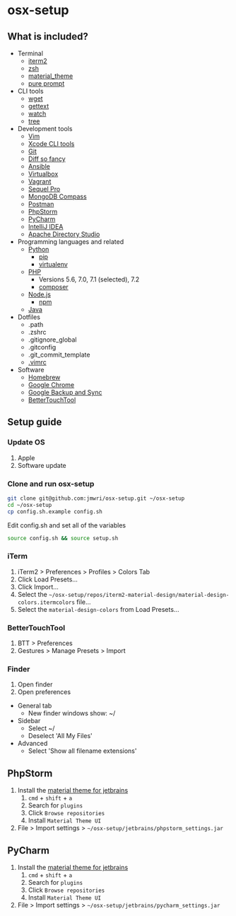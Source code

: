 # osx-setup
## What is included?
- Terminal
    - [iterm2](https://www.iterm2.com/)
    - [zsh](http://www.zsh.org/)
    - [material_theme](https://github.com/MartinSeeler/iterm2-material-design)
    - [pure prompt](https://github.com/sindresorhus/pure)
- CLI tools
    - [wget](https://www.gnu.org/software/wget/)
    - [gettext](https://www.gnu.org/software/gettext/)
    - [watch](http://www.linfo.org/watch.html)
    - [tree](https://jpsoft.com/help/tree.htm)
- Development tools
    - [Vim](http://www.vim.org/)
    - [Xcode CLI tools](https://developer.apple.com/library/content/technotes/tn2339/_index.html)
    - [Git](https://git-scm.com/)
    - [Diff so fancy](https://github.com/so-fancy/diff-so-fancy)
    - [Ansible](https://www.ansible.com/)
    - [Virtualbox](https://www.virtualbox.org/)
    - [Vagrant](https://www.vagrantup.com/)
    - [Sequel Pro](https://sequelpro.com)
    - [MongoDB Compass](https://www.mongodb.com/products/compass)
    - [Postman](https://www.getpostman.com/)
    - [PhpStorm](https://www.jetbrains.com/phpstorm/)
    - [PyCharm](https://www.jetbrains.com/pycharm/)
    - [IntelliJ IDEA](https://www.jetbrains.com/idea/)
    - [Apache Directory Studio](http://directory.apache.org/studio/)
- Programming languages and related
    - [Python](https://www.python.org/)
        - [pip](https://pip.pypa.io)
        - [virtualenv](https://virtualenv.pypa.io/en/stable/)
    - [PHP](http://php.net/)
        - Versions 5.6, 7.0, 7.1 (selected), 7.2
        - [composer](https://getcomposer.org/)
    - [Node.js](https://nodejs.org/en/)
        - [npm](https://www.npmjs.com/)
    - [Java](https://www.java.com/en/)
- Dotfiles
    - .path
    - .zshrc
    - .gitignore_global
    - .gitconfig
    - .git_commit_template
    - [.vimrc](https://github.com/amix/vimrc/blob/master/vimrcs/basic.vim)
- Software
    - [Homebrew](https://brew.sh/)
    - [Google Chrome](https://www.google.co.uk/chrome)
    - [Google Backup and Sync](https://www.google.co.uk/drive/download/)
    - [BetterTouchTool](https://www.boastr.net/)

## Setup guide
### Update OS
1. Apple
2. Software update

### Clone and run osx-setup

```bash
git clone git@github.com:jmwri/osx-setup.git ~/osx-setup
cd ~/osx-setup
cp config.sh.example config.sh
```
Edit config.sh and set all of the variables
```bash
source config.sh && source setup.sh
```

### iTerm
1. iTerm2 > Preferences > Profiles > Colors Tab
2. Click Load Presets...
3. Click Import...
4. Select the `~/osx-setup/repos/iterm2-material-design/material-design-colors.itermcolors` file...
5. Select the `material-design-colors` from Load Presets...

### BetterTouchTool
1. BTT > Preferences
2. Gestures > Manage Presets > Import

### Finder
1. Open finder
2. Open preferences
- General tab
    - New finder windows show: ~/
- Sidebar
    - Select ~/
    - Deselect 'All My Files'
- Advanced
    - Select 'Show all filename extensions'

## PhpStorm
1. Install the [material theme for jetbrains](https://github.com/ChrisRM/material-theme-jetbrains#installation)
    1. `cmd` + `shift` + `a`
    2. Search for `plugins`
    3. Click `Browse repositories`
    4. Install `Material Theme UI`
2. File > Import settings > `~/osx-setup/jetbrains/phpstorm_settings.jar`

## PyCharm
1. Install the [material theme for jetbrains](https://github.com/ChrisRM/material-theme-jetbrains#installation)
    1. `cmd` + `shift` + `a`
    2. Search for `plugins`
    3. Click `Browse repositories`
    4. Install `Material Theme UI`
2. File > Import settings > `~/osx-setup/jetbrains/pycharm_settings.jar`
